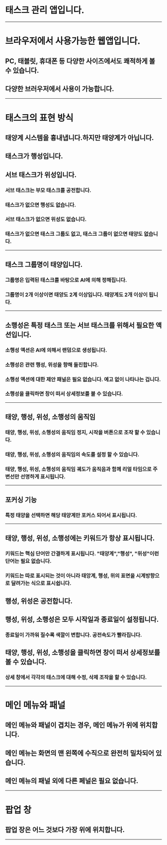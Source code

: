 # 태스크 관리 앱입니다.

---

# 브라우저에서 사용가능한 웹앱입니다.
## PC, 태블릿, 휴대폰 등 다양한 사이즈에서도 쾌적하게 볼 수 있습니다.
## 다양한 브러우저에서 사용이 가능합니다.

---

# 태스크의 표현 방식
## 태양계 시스템을 흉내냅니다.하지만 태양계가 아닙니다.
## 태스크가 행성입니다.
## 서브 태스크가 위성입니다.
### 서브 태스크는 부모 태스크를 공전합니다.
### 태스크가 없으면 행성도 없습니다.
### 서브 태스크가 없으면 위성도 없습니다.
### 태스크가 없으면 태스크 그룹도 없고, 태스크 그룹이 없으면 태양도 없습니다.

---

## 태스크 그룹명이 태양입니다.
### 그룹명은 입력된 태스크를 바탕으로 AI에 의해 정해집니다.
### 그룹명이 2개 이상이면 태양도 2계 이상입니다. 태양계도 2개 이상이 됩니다.

---

## 소행성은 특정 태스크 또는 서브 태스크를 위해서 필요한 액션입니다.
### 소행성 액션은 AI에 의해서 랜덤으로 생성됩니다.
### 소행성은 관련 행성, 위성을 향해 돌진합니다.
### 소행성 액션에 대한 제안 패널은 필요 없습니다. 예고 없이 나타나는 겁니다.
### 소행성을 클릭하면 창이 떠서 상세정보를 볼 수 있습니다.

---

## 태양, 행성, 위성, 소행성의 움직임
### 태양, 행성, 위성, 소행성의 움직임 정지, 시작을 버튼으로 조작 할 수 있습니다.
### 태양, 행성, 위성, 소행성의 움직임의 속도를 설정 할 수 있습니다.
### 태양, 행성, 위성, 소행성의 움직임 궤도가 움직음과 함께 리얼 타임으로 주변선만 선명하게 표시됩니다.

---

## 포커싱 기능
### 특정 태양을 선택하면 해당 태양계만 포커스 되어서 표시됩니다.

---

## 태양, 행성, 위성, 소행성에는 키워드가 항상 표시됩니다.
### 키워드는 핵심 단어만 간결하게 표시됩니다. "태양계","행성", "위성"이런 단어는 필요 없습니다.
### 키워드는 따로 표시되는 것이 아니라 태앙계, 행성, 위의 표면을 시계방향으로 달려가는 식으로 표시쉽니다.
## 행성, 위성은 공전합니다.
## 행성, 위성, 소행성은 모두 시작일과 종료일이 설정됩니다.
### 종료일이 가까워 질수록 색깔이 변합니다. 공전속도가 빨라집니다.
## 태양, 행성, 위성, 소행성을 클릭하면 창이 떠서 상세정보를 볼 수 있습니다.
### 상세 창에서 각각의 태스크에 대해 수정, 삭제 조작을 할 수 있습니다. 

---

# 메인 메뉴와 패널
## 메인 메뉴와 패널이 겹치는 경우, 메인 메뉴가 위에 위치합니다.
## 메인 메뉴는 화면의 맨 왼쪽에 수직으로 완전히 밀차되어 있습니다.
## 메인 메뉴의 패널 외에 다른 페널은 필요 없습니다.

---

# 팝업 창
## 팝업 장은 어느 것보다 가장 위에 위치합니다.

---

